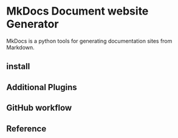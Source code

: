 # MkDocs Document website Generator

MkDocs is a python tools for generating documentation sites from Markdown.


## install



## Additional Plugins







## GitHub workflow


## Reference
